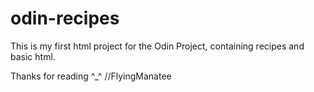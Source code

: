 # odin-recipes
This is my first html project for the Odin Project, containing recipes and basic html.

Thanks for reading ^_^
//FlyingManatee